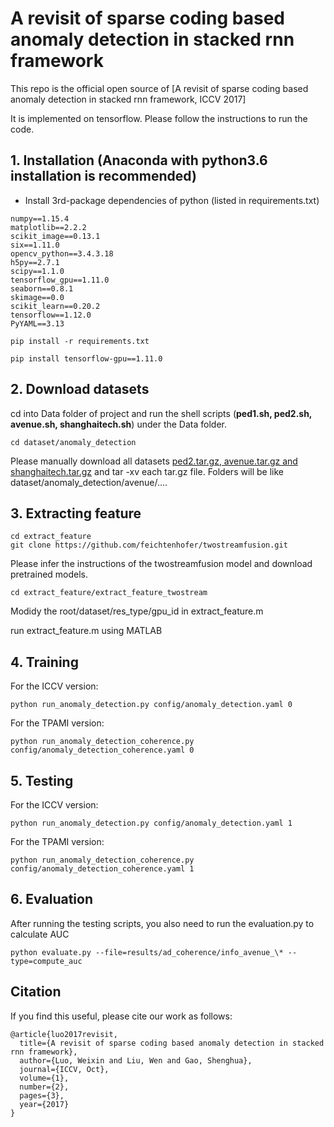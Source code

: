 # A revisit of sparse coding based anomaly detection in stacked rnn framework
This repo is the official open source of [A revisit of sparse coding based anomaly detection in stacked rnn framework, ICCV 2017]

It is implemented on tensorflow. Please follow the instructions to run the code.

## 1. Installation (Anaconda with python3.6 installation is recommended)
* Install 3rd-package dependencies of python (listed in requirements.txt)
```
numpy==1.15.4
matplotlib==2.2.2
scikit_image==0.13.1
six==1.11.0
opencv_python==3.4.3.18
h5py==2.7.1
scipy==1.1.0
tensorflow_gpu==1.11.0
seaborn==0.8.1
skimage==0.0
scikit_learn==0.20.2
tensorflow==1.12.0
PyYAML==3.13
```

```shell
pip install -r requirements.txt

pip install tensorflow-gpu==1.11.0
```

## 2. Download datasets
cd into Data folder of project and run the shell scripts (**ped1.sh, ped2.sh, avenue.sh, shanghaitech.sh**) under the Data folder.
```shell
cd dataset/anomaly_detection
```
Please manually download all datasets [ped2.tar.gz, avenue.tar.gz and shanghaitech.tar.gz](https://onedrive.live.com/?authkey=%21AMqh2fTSemfrokE&id=3705E349C336415F%215109&cid=3705E349C336415F)
and tar -xv each tar.gz file. Folders will be like dataset/anomaly_detection/avenue/....

## 3. Extracting feature
```shell
cd extract_feature
git clone https://github.com/feichtenhofer/twostreamfusion.git
```
 Please infer the instructions of the twostreamfusion model and download pretrained models.
 
 ```shell
cd extract_feature/extract_feature_twostream
```

 Modidy the root/dataset/res_type/gpu_id in extract_feature.m
 
 run extract_feature.m using MATLAB

## 4. Training 
For the ICCV version:
 ```shell
python run_anomaly_detection.py config/anomaly_detection.yaml 0
```

For the TPAMI version:
 ```shell
python run_anomaly_detection_coherence.py config/anomaly_detection_coherence.yaml 0
```

## 5. Testing 
For the ICCV version:
 ```shell
python run_anomaly_detection.py config/anomaly_detection.yaml 1
```

For the TPAMI version:
 ```shell
python run_anomaly_detection_coherence.py config/anomaly_detection_coherence.yaml 1
```

## 6. Evaluation
After running the testing scripts, you also need to run the evaluation.py to calculate AUC
 ```shell
python evaluate.py --file=results/ad_coherence/info_avenue_\* --type=compute_auc
```

## Citation
If you find this useful, please cite our work as follows:
```code
@article{luo2017revisit,
  title={A revisit of sparse coding based anomaly detection in stacked rnn framework},
  author={Luo, Weixin and Liu, Wen and Gao, Shenghua},
  journal={ICCV, Oct},
  volume={1},
  number={2},
  pages={3},
  year={2017}
}
```


